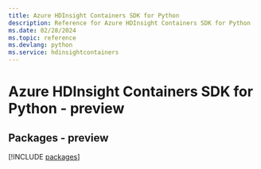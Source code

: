 ```yaml
---
title: Azure HDInsight Containers SDK for Python
description: Reference for Azure HDInsight Containers SDK for Python
ms.date: 02/28/2024
ms.topic: reference
ms.devlang: python
ms.service: hdinsightcontainers
---
```

# Azure HDInsight Containers SDK for Python - preview
## Packages - preview
[!INCLUDE [packages](hdinsight-containers-index.md)]